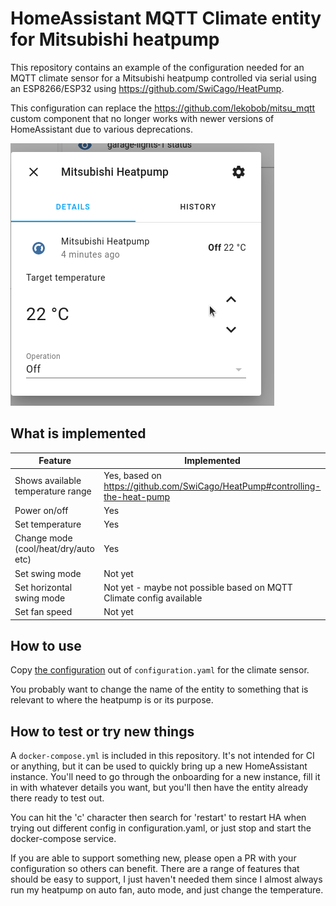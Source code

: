 # HomeAssistant MQTT Climate entity for Mitsubishi heatpump

This repository contains an example of the configuration needed for an MQTT
climate sensor for a Mitsubishi heatpump controlled via serial using an
ESP8266/ESP32 using https://github.com/SwiCago/HeatPump.

This configuration can replace the https://github.com/lekobob/mitsu_mqtt custom
component that no longer works with newer versions of HomeAssistant due to
various deprecations.

![Demo](demo.gif)

## What is implemented

| Feature | Implemented |
| ------- | --------- |
| Shows available temperature range | Yes, based on https://github.com/SwiCago/HeatPump#controlling-the-heat-pump |
| Power on/off | Yes |
| Set temperature | Yes |
| Change mode (cool/heat/dry/auto etc) | Yes |
| Set swing mode | Not yet |
| Set horizontal swing mode | Not yet - maybe not possible based on MQTT Climate config available |
| Set fan speed | Not yet |

## How to use

Copy [the configuration](https://github.com/joshmcarthur/homeassistant-climate-mitsubishi-mqtt/blob/main/configuration.yaml#L14) out of `configuration.yaml` for the climate sensor.

You probably want to change the name of the entity to something that is relevant to where the heatpump is or its purpose.

## How to test or try new things

A `docker-compose.yml` is included in this repository. It's not intended for CI
or anything, but it can be used to quickly bring up a new HomeAssistant
instance. You'll need to go through the onboarding for a new instance, fill it
in with whatever details you want, but you'll then have the entity already there
ready to test out.

You can hit the 'c' character then search for 'restart' to restart HA when
trying out different config in configuration.yaml, or just stop and start the
docker-compose service.

If you are able to support something new, please open a PR with your configuration so others can benefit. There are a range of features that should be easy to support, I just haven't needed them since I almost always run my heatpump on auto fan, auto mode, and just change the temperature.